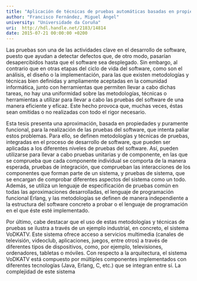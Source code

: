 ```yaml
---
title: "Aplicación de técnicas de pruebas automáticas basadas en propiedades a los diferentes niveles de prueba del software"
author: "Francisco Fernández, Miguel Ángel"
university: "Universidade da Coruña"
uri:  http://hdl.handle.net/2183/14814
date: 2015-07-21 00:00:00 +0200
---
```

Las pruebas son una de las actividades clave en el desarrollo de software, puesto que ayudan a detectar defectos que, de otro modo, pasarían desapercibidos hasta que el software sea desplegado. Sin embargo, al contrario que en otras etapas del ciclo de vida del software, como son el análisis, el diseño o la implementación, para las que existen metodologías y técnicas bien definidas y ampliamente aceptadas en la comunidad informática, junto con herramientas que permiten llevar a cabo dichas tareas, no hay una uniformidad sobre las metodologías, técnicas o herramientas a utilizar para llevar a cabo las pruebas del software de una manera eficiente y eficaz. Este hecho provoca que, muchas veces, éstas sean omitidas o no realizadas con todo el rigor necesario.

Esta tesis presenta una aproximación, basada en propiedades y puramente funcional, para la realización de las pruebas del software, que intenta paliar estos problemas. Para ello, se definen metodologías y técnicas de pruebas, integradas en el proceso de desarrollo de software, que pueden ser aplicadas a los diferentes niveles de pruebas del software. Así, pueden utilizarse para llevar a cabo pruebas unitarias y de componente, en las que se comprueba que cada componente individual se comporta de la manera esperada, pruebas de integración, que comprueban las interacciones de los componentes que forman parte de un sistema, y pruebas de sistema, que se encargan de comprobar diferentes aspectos del sistema como un todo. Además, se utiliza un lenguaje de especificación de pruebas común en todas las aproximaciones desarrolladas, el lenguaje de programación funcional Erlang, y las metodologías se definen de manera independiente a la estructura del software concreto a probar o el lenguaje de programación en el que éste esté implementado.

Por último, cabe destacar que el uso de estas metodologías y técnicas de pruebas se ilustra a través de un ejemplo industrial, en concreto, el sistema VoDKATV. Este sistema ofrece acceso a servicios multimedia (canales de televisión, videoclub, aplicaciones, juegos, entre otros) a través de diferentes tipos de dispositivos, como, por ejemplo, televisiones, ordenadores, tabletas o móviles. Con respecto a la arquitectura, el sistema VoDKATV está compuesto por múltiples componentes implementados con diferentes tecnologías (Java, Erlang, C, etc.) que se integran entre sí. La complejidad de este sistema